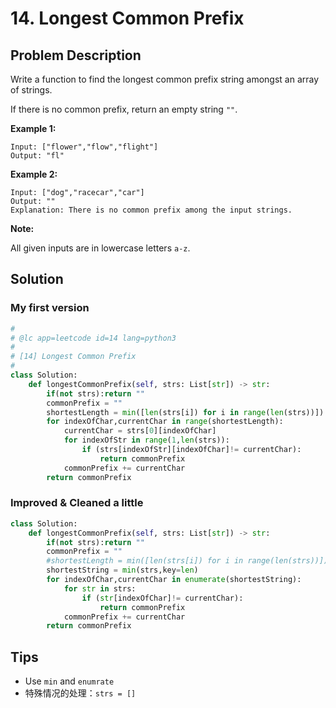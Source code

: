 # 14. Longest Common Prefix

## Problem Description

Write a function to find the longest common prefix string amongst an array of strings.

If there is no common prefix, return an empty string `""`.

**Example 1:**

```
Input: ["flower","flow","flight"]
Output: "fl"
```

**Example 2:**

```
Input: ["dog","racecar","car"]
Output: ""
Explanation: There is no common prefix among the input strings.
```

**Note:**

All given inputs are in lowercase letters `a-z`.

## Solution

### My first version

```python
#
# @lc app=leetcode id=14 lang=python3
#
# [14] Longest Common Prefix
#
class Solution:
    def longestCommonPrefix(self, strs: List[str]) -> str:
        if(not strs):return ""
        commonPrefix = ""
        shortestLength = min([len(strs[i]) for i in range(len(strs))])
        for indexOfChar,currentChar in range(shortestLength):
            currentChar = strs[0][indexOfChar]
            for indexOfStr in range(1,len(strs)):
                if (strs[indexOfStr][indexOfChar]!= currentChar):
                    return commonPrefix
            commonPrefix += currentChar
        return commonPrefix
```

### Improved & Cleaned a little

```python
class Solution:
    def longestCommonPrefix(self, strs: List[str]) -> str:
        if(not strs):return ""
        commonPrefix = ""
        #shortestLength = min([len(strs[i]) for i in range(len(strs))])
        shortestString = min(strs,key=len)
        for indexOfChar,currentChar in enumerate(shortestString):
            for str in strs:
                if (str[indexOfChar]!= currentChar):
                    return commonPrefix
            commonPrefix += currentChar
        return commonPrefix
```



## Tips

- Use `min` and `enumrate`
- 特殊情况的处理：`strs = []`